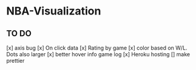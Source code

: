 # NBA-Visualization

## TO DO


[x] axis bug
[x] On click data
    [x] Rating by game
[x] color based on W/L. Dots also larger
[x] better hover info game log
[x] Heroku hosting
[] make prettier